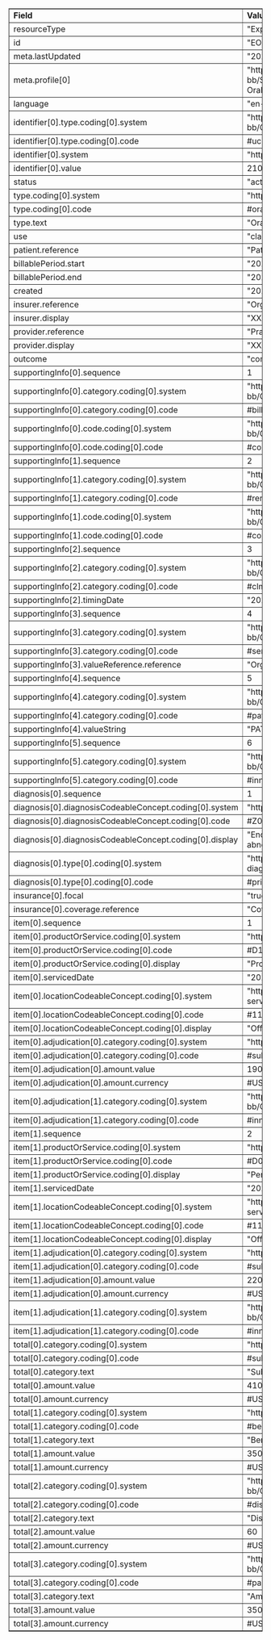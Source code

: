 <table border="1"><tr><td><b>Field</b></td><td><b>Value</b></td></tr>
<tr><td>resourceType</td><td>
"ExplanationOfBenefit"
</td></tr>
<tr><td>id</td><td>
"EOBOral1a"
</td></tr>
<tr><td>meta.lastUpdated</td><td>
"2021-03-18T10:23:00-05:00"
</td></tr>
<tr><td>meta.profile[0]</td><td>"http://hl7.org/fhir/us/carin-bb/StructureDefinition/C4BB-ExplanationOfBenefit-Oral|1.2.0"</td></tr>
<tr><td>language</td><td>
"en-US"
</td></tr>
<tr><td>identifier[0].type.coding[0].system</td><td>
"http://hl7.org/fhir/us/carin-bb/CodeSystem/C4BBIdentifierType"
</td></tr>
<tr><td>identifier[0].type.coding[0].code</td><td>
#uc
</td></tr>
<tr><td>identifier[0].system</td><td>
"https://www.xxxplan.com/fhir/EOBIdentifier"
</td></tr>
<tr><td>identifier[0].value</td><td>
210300002
</td></tr>
<tr><td>status</td><td>
"active"
</td></tr>
<tr><td>type.coding[0].system</td><td>
"http://terminology.hl7.org/CodeSystem/claim-type"
</td></tr>
<tr><td>type.coding[0].code</td><td>
#oral
</td></tr>
<tr><td>type.text</td><td>
"Oral"
</td></tr>
<tr><td>use</td><td>
"claim"
</td></tr>
<tr><td>patient.reference</td><td>
"Patient/Patient1"
</td></tr>
<tr><td>billablePeriod.start</td><td>
"2021-03-01"
</td></tr>
<tr><td>billablePeriod.end</td><td>
"2021-03-31"
</td></tr>
<tr><td>created</td><td>
"2021-03-18T10:23:00-05:00"
</td></tr>
<tr><td>insurer.reference</td><td>
"Organization/OrganizationDentalPayer1"
</td></tr>
<tr><td>insurer.display</td><td>
"XXX Health Plan"
</td></tr>
<tr><td>provider.reference</td><td>
"Practitioner/PractitionerDentalProvider1"
</td></tr>
<tr><td>provider.display</td><td>
"XXX Dental Plan"
</td></tr>
<tr><td>outcome</td><td>
"complete"
</td></tr>
<tr><td>supportingInfo[0].sequence</td><td>
1
</td></tr>
<tr><td>supportingInfo[0].category.coding[0].system</td><td>
"http://hl7.org/fhir/us/carin-bb/CodeSystem/C4BBSupportingInfoType"
</td></tr>
<tr><td>supportingInfo[0].category.coding[0].code</td><td>
#billingnetworkcontractingstatus
</td></tr>
<tr><td>supportingInfo[0].code.coding[0].system</td><td>
"http://hl7.org/fhir/us/carin-bb/CodeSystem/C4BBPayerAdjudicationStatus"
</td></tr>
<tr><td>supportingInfo[0].code.coding[0].code</td><td>
#contracted
</td></tr>
<tr><td>supportingInfo[1].sequence</td><td>
2
</td></tr>
<tr><td>supportingInfo[1].category.coding[0].system</td><td>
"http://hl7.org/fhir/us/carin-bb/CodeSystem/C4BBSupportingInfoType"
</td></tr>
<tr><td>supportingInfo[1].category.coding[0].code</td><td>
#renderingnetworkcontractingstatus
</td></tr>
<tr><td>supportingInfo[1].code.coding[0].system</td><td>
"http://hl7.org/fhir/us/carin-bb/CodeSystem/C4BBPayerAdjudicationStatus"
</td></tr>
<tr><td>supportingInfo[1].code.coding[0].code</td><td>
#contracted
</td></tr>
<tr><td>supportingInfo[2].sequence</td><td>
3
</td></tr>
<tr><td>supportingInfo[2].category.coding[0].system</td><td>
"http://hl7.org/fhir/us/carin-bb/CodeSystem/C4BBSupportingInfoType"
</td></tr>
<tr><td>supportingInfo[2].category.coding[0].code</td><td>
#clmrecvddate
</td></tr>
<tr><td>supportingInfo[2].timingDate</td><td>
"2021-03-18"
</td></tr>
<tr><td>supportingInfo[3].sequence</td><td>
4
</td></tr>
<tr><td>supportingInfo[3].category.coding[0].system</td><td>
"http://hl7.org/fhir/us/carin-bb/CodeSystem/C4BBSupportingInfoType"
</td></tr>
<tr><td>supportingInfo[3].category.coding[0].code</td><td>
#servicefacility
</td></tr>
<tr><td>supportingInfo[3].valueReference.reference</td><td>
"Organization/OrganizationProvider1"
</td></tr>
<tr><td>supportingInfo[4].sequence</td><td>
5
</td></tr>
<tr><td>supportingInfo[4].category.coding[0].system</td><td>
"http://hl7.org/fhir/us/carin-bb/CodeSystem/C4BBSupportingInfoType"
</td></tr>
<tr><td>supportingInfo[4].category.coding[0].code</td><td>
#patientaccountnumber
</td></tr>
<tr><td>supportingInfo[4].valueString</td><td>
"PATIENTACCTNO3"
</td></tr>
<tr><td>supportingInfo[5].sequence</td><td>
6
</td></tr>
<tr><td>supportingInfo[5].category.coding[0].system</td><td>
"http://hl7.org/fhir/us/carin-bb/CodeSystem/C4BBPayerAdjudicationStatus"
</td></tr>
<tr><td>supportingInfo[5].category.coding[0].code</td><td>
#innetwork
</td></tr>
<tr><td>diagnosis[0].sequence</td><td>
1
</td></tr>
<tr><td>diagnosis[0].diagnosisCodeableConcept.coding[0].system</td><td>
"http://hl7.org/fhir/sid/icd-10-cm"
</td></tr>
<tr><td>diagnosis[0].diagnosisCodeableConcept.coding[0].code</td><td>
#Z01.21
</td></tr>
<tr><td>diagnosis[0].diagnosisCodeableConcept.coding[0].display</td><td>
"Encounter for dental examination and cleaning with abnormal findings"
</td></tr>
<tr><td>diagnosis[0].type[0].coding[0].system</td><td>
"http://terminology.hl7.org/CodeSystem/ex-diagnosistype"
</td></tr>
<tr><td>diagnosis[0].type[0].coding[0].code</td><td>
#principal
</td></tr>
<tr><td>insurance[0].focal</td><td>
"true"
</td></tr>
<tr><td>insurance[0].coverage.reference</td><td>
"Coverage/CoverageDental1"
</td></tr>
<tr><td>item[0].sequence</td><td>
1
</td></tr>
<tr><td>item[0].productOrService.coding[0].system</td><td>
"http://ada.org/cdt"
</td></tr>
<tr><td>item[0].productOrService.coding[0].code</td><td>
#D1110
</td></tr>
<tr><td>item[0].productOrService.coding[0].display</td><td>
"Prophylaxis - Adult"
</td></tr>
<tr><td>item[0].servicedDate</td><td>
"2021-03-18"
</td></tr>
<tr><td>item[0].locationCodeableConcept.coding[0].system</td><td>
"https://www.cms.gov/Medicare/Coding/place-of-service-codes/Place_of_Service_Code_Set"
</td></tr>
<tr><td>item[0].locationCodeableConcept.coding[0].code</td><td>
#11
</td></tr>
<tr><td>item[0].locationCodeableConcept.coding[0].display</td><td>
"Office"
</td></tr>
<tr><td>item[0].adjudication[0].category.coding[0].system</td><td>
"http://terminology.hl7.org/CodeSystem/adjudication"
</td></tr>
<tr><td>item[0].adjudication[0].category.coding[0].code</td><td>
#submitted
</td></tr>
<tr><td>item[0].adjudication[0].amount.value</td><td>
190
</td></tr>
<tr><td>item[0].adjudication[0].amount.currency</td><td>
#USD
</td></tr>
<tr><td>item[0].adjudication[1].category.coding[0].system</td><td>
"http://hl7.org/fhir/us/carin-bb/CodeSystem/C4BBPayerAdjudicationStatus"
</td></tr>
<tr><td>item[0].adjudication[1].category.coding[0].code</td><td>
#innetwork
</td></tr>
<tr><td>item[1].sequence</td><td>
2
</td></tr>
<tr><td>item[1].productOrService.coding[0].system</td><td>
"http://ada.org/cdt"
</td></tr>
<tr><td>item[1].productOrService.coding[0].code</td><td>
#D0120
</td></tr>
<tr><td>item[1].productOrService.coding[0].display</td><td>
"Periodic oral evaluation"
</td></tr>
<tr><td>item[1].servicedDate</td><td>
"2021-03-18"
</td></tr>
<tr><td>item[1].locationCodeableConcept.coding[0].system</td><td>
"https://www.cms.gov/Medicare/Coding/place-of-service-codes/Place_of_Service_Code_Set"
</td></tr>
<tr><td>item[1].locationCodeableConcept.coding[0].code</td><td>
#11
</td></tr>
<tr><td>item[1].locationCodeableConcept.coding[0].display</td><td>
"Office"
</td></tr>
<tr><td>item[1].adjudication[0].category.coding[0].system</td><td>
"http://terminology.hl7.org/CodeSystem/adjudication"
</td></tr>
<tr><td>item[1].adjudication[0].category.coding[0].code</td><td>
#submitted
</td></tr>
<tr><td>item[1].adjudication[0].amount.value</td><td>
220
</td></tr>
<tr><td>item[1].adjudication[0].amount.currency</td><td>
#USD
</td></tr>
<tr><td>item[1].adjudication[1].category.coding[0].system</td><td>
"http://hl7.org/fhir/us/carin-bb/CodeSystem/C4BBPayerAdjudicationStatus"
</td></tr>
<tr><td>item[1].adjudication[1].category.coding[0].code</td><td>
#innetwork
</td></tr>
<tr><td>total[0].category.coding[0].system</td><td>
"http://terminology.hl7.org/CodeSystem/adjudication"
</td></tr>
<tr><td>total[0].category.coding[0].code</td><td>
#submitted
</td></tr>
<tr><td>total[0].category.text</td><td>
"Submitted Amount"
</td></tr>
<tr><td>total[0].amount.value</td><td>
410
</td></tr>
<tr><td>total[0].amount.currency</td><td>
#USD
</td></tr>
<tr><td>total[1].category.coding[0].system</td><td>
"http://terminology.hl7.org/CodeSystem/adjudication"
</td></tr>
<tr><td>total[1].category.coding[0].code</td><td>
#benefit
</td></tr>
<tr><td>total[1].category.text</td><td>
"Benefit Amount"
</td></tr>
<tr><td>total[1].amount.value</td><td>
350
</td></tr>
<tr><td>total[1].amount.currency</td><td>
#USD
</td></tr>
<tr><td>total[2].category.coding[0].system</td><td>
"http://hl7.org/fhir/us/carin-bb/CodeSystem/C4BBAdjudication"
</td></tr>
<tr><td>total[2].category.coding[0].code</td><td>
#discount
</td></tr>
<tr><td>total[2].category.text</td><td>
"Discount Amount"
</td></tr>
<tr><td>total[2].amount.value</td><td>
60
</td></tr>
<tr><td>total[2].amount.currency</td><td>
#USD
</td></tr>
<tr><td>total[3].category.coding[0].system</td><td>
"http://hl7.org/fhir/us/carin-bb/CodeSystem/C4BBAdjudication"
</td></tr>
<tr><td>total[3].category.coding[0].code</td><td>
#paidtoprovider
</td></tr>
<tr><td>total[3].category.text</td><td>
"Amount Paid to Provider"
</td></tr>
<tr><td>total[3].amount.value</td><td>
350
</td></tr>
<tr><td>total[3].amount.currency</td><td>
#USD
</td></tr>
</table>
